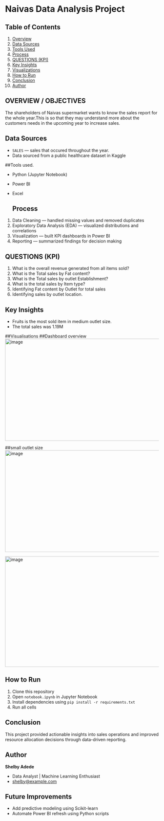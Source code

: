 # Naivas Data Analysis Project


## Table of Contents
1. [Overview](#overview)
2. [Data Sources](#data-sources)
3. [Tools Used](#tools-used)
4. [Process](#process)
5.  [QUESTIONS (KPI)](#QUESTIONS (KPI))
6. [Key Insights](#key-insights)
7. [Visualizations](#visualizations)
8. [How to Run](#how-to-run)
9. [Conclusion](#conclusion)
10. [Author](#author)




## OVERVIEW / OBJECTIVES
The shareholders of Naivas supermarket wants to know the sales report for the whole year.This is so that they may understand more about the customers needs in the upcoming year to increase sales.

## Data Sources
- `SALES` — sales that occured throughout the year.    
- Data sourced from a public healthcare dataset in Kaggle

##Tools used.
- Python (Jupyter Notebook)
- Power BI
- Excel
  
  ##  Process
1. Data Cleaning — handled missing values and removed duplicates  
2. Exploratory Data Analysis (EDA) — visualized distributions and correlations  
3. Visualization — built KPI dashboards in Power BI  
4. Reporting — summarized findings for decision making

  ## QUESTIONS (KPI)
1.  What is the overall revenue generated from all items sold?
2.  What is the Total sales by Fat content?
3.   What is the Total sales by outlet Establishment?
4.  What is the total sales by Item type?
5.  Identifying Fat content by Outlet for total sales
6.  Identifying sales by outlet location.

 ## Key Insights
- Fruits is the most sold item in medium outlet size.
-  The total sales was 1.19M 
 
  
  ##Visualisations
##Dashboard overview
<img width="617" height="334" alt="image" src="https://github.com/user-attachments/assets/011f0e7b-de74-4beb-8118-576df43c3af2" />

##small outlet size
<img width="637" height="333" alt="image" src="https://github.com/user-attachments/assets/4265a1b6-5b9d-4c86-8487-18ff260a128e" /> 

<img width="668" height="362" alt="image" src="https://github.com/user-attachments/assets/c6e313cc-bb66-4821-b68d-e26c6a07208b" />





##  How to Run
1. Clone this repository  
2. Open `notebook.ipynb` in Jupyter Notebook  
3. Install dependencies using `pip install -r requirements.txt`
4. Run all cells
   
##  Conclusion
This project provided actionable insights into sales operations and improved resource allocation decisions through data-driven reporting.

## Author
**Shelby Adede**  
- Data Analyst | Machine Learning Enthusiast  
-  shelby@example.com  

  ##  Future Improvements
- Add predictive modeling using Scikit-learn  
- Automate Power BI refresh using Python scripts







  

